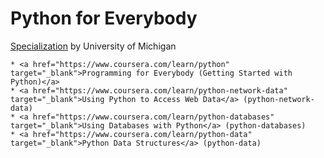 # Python for Everybody 

<a href="https://www.coursera.org/specializations/python">Specialization</a> by University of Michigan
   
    * <a href="https://www.coursera.com/learn/python" target="_blank">Programming for Everybody (Getting Started with Python)</a>
    * <a href="https://www.coursera.com/learn/python-network-data" target="_blank">Using Python to Access Web Data</a> (python-network-data)
    * <a href="https://www.coursera.com/learn/python-databases" target="_blank">Using Databases with Python</a> (python-databases)
    * <a href="https://www.coursera.com/learn/python-data" target="_blank">Python Data Structures</a> (python-data)
